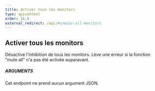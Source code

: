 ```yaml
---
title: Activer tous les monitors
type: apicontent
order: 16.8
external_redirect: /api/#unmute-all-monitors
---
```


## Activer tous les monitors
Désactive l'inhibition de tous les monitors. Lève une erreur si la fonction "mute all" n'a pas été activée auparavant.

##### ARGUMENTS

Cet endpoint ne prend aucun argument JSON.

